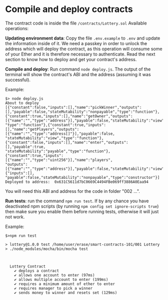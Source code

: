 # Compile and deploy contracts
The contract code is inside the file `/contracts/Lottery.sol`
Available operations: 

**Updating environment data**: Copy the file `.env.example` to `.env` and update the information inside of it. We need a passkey in order to unlock the address which will deploy the contract, as this operation will consume some of your Ether and it is therefore necessary to authenticate. Read the next section to know how to deploy and get your contract's address. 

**Compile and deploy**: Run command `node deploy.js`. The output of the terminal will show the contract's ABI and the address (assuming it was successful). 

Example:

```
$> node deploy.js
About to deploy
[{"constant":false,"inputs":[],"name":"pickWinner","outputs":[],"payable":false,"stateMutability":"nonpayable","type":"function"},
{"constant":true,"inputs":[],"name":"getOwner","outputs":[{"name":"","type":"address"}],"payable":false,"stateMutability":"view",
"type":"function"},{"constant":true,"inputs":[],"name":"getPlayers","outputs":[{"name":"","type":"address[]"}],"payable":false, 
"stateMutability":"view","type":"function"},{"constant":false,"inputs":[],"name":"enter","outputs":[],"payable":true,
"stateMutability":"payable","type":"function"},{"constant":true,"inputs":[{"name":"","type":"uint256"}],"name":"players",
"outputs":[{"name":"","type":"address"}],"payable":false,"stateMutability":"view","type":"function"},{"inputs":[],
"payable":false,"stateMutability":"nonpayable","type":"constructor"}]
Deployed to address:  0x631C5611d7bC0669C4494FBe069ff3886A0Eaa94
```

You will need this ABI and address for the code in folder "002 ...". 

**Run tests**: run the command `npm run test`. If by any chance you have deactivated npm scripts (by running `npm config set ignore-scripts true`) then make sure you enable them before running tests, otherwise it will just not work. 

Example: 

```
$>npm run test

> lottery@1.0.0 test /home/user/erase/smart-contracts-101/001 Lottery
> ./node_modules/mocha/bin/mocha test



  Lottery Contract
    ✔ deploys a contract
    ✔ allows one account to enter (97ms)
    ✔ allows multiple account to enter (199ms)
    ✔ requires a minimum amount of ether to enter
    ✔ requires manager to pick a winner
    ✔ sends money to winner and resets set (129ms)

```
